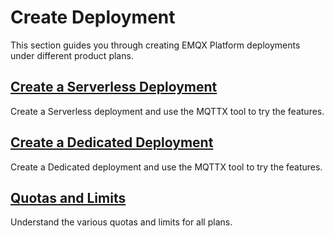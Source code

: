 # Create Deployment

This section guides you through creating EMQX Platform deployments under different product plans.

## [Create a Serverless Deployment](./serverless.md)

Create a Serverless deployment and use the MQTTX tool to try the features.

## [Create a Dedicated Deployment](./dedicated.md)

Create a Dedicated deployment and use the MQTTX tool to try the features.

## [Quotas and Limits](./restriction.md)
Understand the various quotas and limits for all plans.